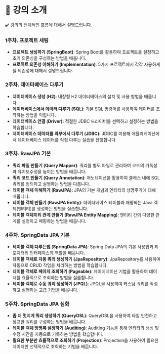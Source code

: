 # 🧾 **강의 소개**

✔️ 강의의 전체적인 흐름에 대해서 설명드립니다.

### 1주차. 프로젝트 세팅

- **프로젝트 생성하기 (SpringBoot)**: Spring Boot를 활용하여 프로젝트를 설정하고 초기 의존성을 구성하는 방법을 배웁니다.
- **프로젝트 의존성 이해하기 (Implementation)**: 5가지 프로젝트에서 각각 사용하게될 의존성에 대해서 설명드립니다.



### 2주차. 데이터베이스 다루기

- **데이터베이스 생성 (H2)**: 내장형 H2 데이터베이스의 설치 및 사용 방법을 배웁니다.
- **데이터베이스에서 데이터 다루기 (SQL)**: 기본 SQL 명령어를 사용하여 데이터를 조작하는 방법을 익힙니다.
- **데이터베이스 연결 (Driver)**: 적절한 JDBC 드라이버를 선택하고 설정하는 방법을 학습합니다.
- **데이터베이스 데이터를 외부에서 다루기 (JDBC)**: JDBC를 이용해 애플리케이션에서 데이터베이스 데이터를 직접 다루는 실습을 진행합니다.



### 3주차. RawJPA 기본

- **쿼리 파일 만들기 (Query Mapper)**: 쿼리를 별도 파일로 관리하여 코드의 가독성과 유지보수성을 높이는 방법을 배웁니다.
- **쿼리 코드 만들기 (Query Annotation)**: 어노테이션을 활용하여 클래스 내에 SQL 쿼리를 정의하고 실행하는 방법을 다룹니다.
- **테이블 객체 이해하기 (RawJPA)**: JPA의 기본 개념과 엔티티의 생명주기에 대해 배웁니다.
- **테이블 객체 만들기 (RawJPA Entity)**: 데이터베이스 테이블과 매핑되는 Java 객체(엔티티)를 생성하는 방법을 실습합니다.
- **테이블 객체끼리 관계 만들기 (RawJPA Entity Mapping)**: 엔티티 간의 다양한 관계를 설정하고 매핑하는 방법을 배웁니다.



### 4주차. SpringData JPA 기본

- **테이블 객체 다루는법 (SpringData JPA)**: Spring Data JPA의 기본 사용법과 리포지터리 인터페이스의 역할을 배웁니다.
- **테이블 객체로 자동 쿼리 생성하기 (JpaRepository)**: JpaRepository를 사용하여 자동으로 CRUD 작업을 처리하는 방법을 학습합니다.
- **테이블 객체로 페이지 조회하기 (Pageable)**: 페이지네이션 기법을 활용하여 데이터를 효율적으로 조회하는 방법을 실습합니다.
- **테이블 객체로 수동 쿼리 생성하기 (JPQL)**: JPQL을 사용하여 커스텀 쿼리를 작성하고 실행하는 고급 기법을 배웁니다.



### 5주차. SpringData JPA 심화

- **좀 더 멋지게 쿼리 생성하기 (QueryDSL)**: QueryDSL을 사용하여 타입 안전하고 정교한 쿼리를 구성하는 방법을 배웁니다.
- **테이블 객체 방명록 설정하기 (Auditing)**: Auditing 기능을 통해 엔티티의 생성 및 수정 시간을 자동으로 기록하는 방법을 학습합니다.
- **필요한 부분만 효율적으로 조회하기 (Projection)**: Projection을 사용하여 필요한 데이터만 선택적으로 조회하는 기법을 배웁니다.